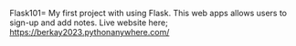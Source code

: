 Flask101= My first project with using Flask. This web apps allows users to sign-up and add notes. Live website here; https://berkay2023.pythonanywhere.com/
